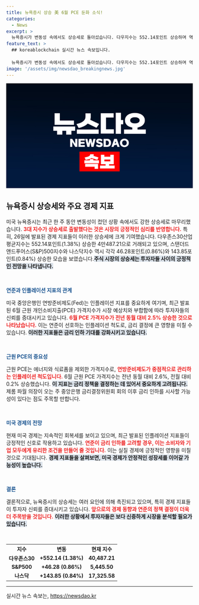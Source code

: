 ```yaml
---
title: 뉴욕증시 상승 美 6월 PCE 둔화 소식!
categories:
  - News
excerpt: >
  뉴욕증시가 변동성 속에서도 상승세로 돌아섰습니다. 다우지수는 552.14포인트 상승하며 역대 최대치를 기록하고, 연준의 금리 인하 기대감에 시장은 더욱 밝아지고 있습니다! 클릭하여 자세한 내용을 확인하세요!
feature_text: >
  ## koreablockchain 실시간 뉴스 속보입니다.

  뉴욕증시가 변동성 속에서도 상승세로 돌아섰습니다. 다우지수는 552.14포인트 상승하며 역대 최대치를 기록하고, 연준의 금리 인하 기대감에 시장은 더욱 밝아지고 있습니다! 클릭하여 자세한 내용을 확인하세요!
image: '/assets/img/newsdao_breakingnews.jpg'
---
```


<p><img src="/assets/img/newsdao_breakingnews.jpg" alt="koreablockchain 속보" /></p>

<h2 data-ke-size="size26">뉴욕증시 상승세와 주요 경제 지표</h2>

<p data-ke-size="size16">미국 뉴욕증시는 최근 한 주 동안 변동성이 컸던 상황 속에서도 강한 상승세로 마무리했습니다. <b><span style="color: #ee2323;">3대 지수가 상승세로 출발했다는 것은 시장의 긍정적인 심리를 반영합니다.</span></b> 특히, 26일에 발표된 경제 지표들이 이러한 상승세에 크게 기여했습니다. 다우존스30산업평균지수는 552.14포인트(1.38%) 상승한 4만487.21으로 거래되고 있으며, 스탠더드앤드푸어스(S&P)500지수와 나스닥지수 역시 각각 46.28포인트(0.86%)와 143.85포인트(0.84%) 상승한 모습을 보였습니다.<b><span style="background-color: #21538527;">주식 시장의 상승세는 투자자들 사이의 긍정적인 전망을 나타냅니다.</span></b></p>

<p data-ke-size="size16">&nbsp;</p>

<p><b><span style="color: #1a5490;">연준과 인플레이션 지표의 관계</span></b></p>

<p data-ke-size="size16">미국 중앙은행인 연방준비제도(Fed)는 인플레이션 지표를 중요하게 여기며, 최근 발표된 6월 근원 개인소비지출(PCE) 가격지수가 시장 예상치와 부합함에 따라 투자자들의 신뢰를 증대시키고 있습니다. <b><span style="color: #ee2323;">6월 PCE 가격지수가 전년 동월 대비 2.5% 상승한 것으로 나타났습니다.</span></b> 이는 연준이 선호하는 인플레이션 척도로, 금리 결정에 큰 영향을 미칠 수 있습니다. <b><span style="background-color: #21538527;">이러한 지표들은 금리 인하 기대를 강화시키고 있습니다.</span></b></p>

<p data-ke-size="size16">&nbsp;</p>

<p><b><span style="color: #1a5490;">근원 PCE의 중요성</span></b></p>

<p data-ke-size="size16">근원 PCE는 에너지와 식료품을 제외한 가격지수로, <b><span style="color: #ee2323;">연방준비제도가 중점적으로 관리하는 인플레이션 척도입니다.</span></b> 6월 근원 PCE 가격지수는 전년 동월 대비 2.6%, 전월 대비 0.2% 상승했습니다. <b><span style="background-color: #21538527;">이 지표는 금리 정책을 결정하는 데 있어서 중요하게 고려됩니다.</span></b> 제롬 파월 의장이 오는 주 중앙은행 금리결정위원회 회의 이후 금리 인하를 시사할 가능성이 있다는 점도 주목할 만합니다.</p>

<p data-ke-size="size16">&nbsp;</p>

<p><b><span style="color: #1a5490;">미국 경제의 전망</span></b></p>

<p data-ke-size="size16">현재 미국 경제는 지속적인 회복세를 보이고 있으며, 최근 발표된 인플레이션 지표들이 긍정적인 신호로 작용하고 있습니다. <b><span style="color: #ee2323;">연준이 금리 인하를 고려할 경우, 이는 소비자와 기업 모두에게 유리한 조건을 만들어 줄 것입니다.</span></b> 이는 실질 경제에 긍정적인 영향을 미칠 것으로 기대됩니다. <b><span style="background-color: #21538527;">경제 지표들을 살펴보면, 미국 경제가 안정적인 성장세를 이어갈 가능성이 높습니다.</span></b></p>

<p data-ke-size="size16">&nbsp;</p>

<p><b><span style="color: #1a5490;">결론</span></b></p>

<p data-ke-size="size16">결론적으로, 뉴욕증시의 상승세는 여러 요인에 의해 촉진되고 있으며, 특히 경제 지표들이 투자자 신뢰를 증대시키고 있습니다. <b><span style="color: #ee2323;">앞으로의 경제 동향과 연준의 정책 결정이 더욱더 주목받을 것입니다.</span></b> <b><span style="background-color: #21538527;">이러한 상황에서 투자자들은 보다 신중하게 시장을 분석할 필요가 있습니다.</span></b></p>

<p data-ke-size="size16">&nbsp;</p>

<table style="width: 100%; text-align: center;">
    <tr>
        <td style="text-align: center; height: 17px;"><b>지수</b></td>
        <td style="text-align: center; height: 17px;"><b>변동</b></td>
        <td style="text-align: center; height: 17px;"><b>현재 지수</b></td>
    </tr>
    <tr>
        <td style="text-align: center; height: 17px;"><b>다우존스30</b></td>
        <td style="text-align: center; height: 17px;"><b>+552.14 (1.38%)</b></td>
        <td style="text-align: center; height: 17px;"><b>40,487.21</b></td>
    </tr>
    <tr>
        <td style="text-align: center; height: 17px;"><b>S&P500</b></td>
        <td style="text-align: center; height: 17px;"><b>+46.28 (0.86%)</b></td>
        <td style="text-align: center; height: 17px;"><b>5,445.50</b></td>
    </tr>
    <tr>
        <td style="text-align: center; height: 17px;"><b>나스닥</b></td>
        <td style="text-align: center; height: 17px;"><b>+143.85 (0.84%)</b></td>
        <td style="text-align: center; height: 17px;"><b>17,325.58</b></td>
    </tr>
</table>

<hr />
실시간 뉴스 속보는, <a href="https://newsdao.kr" rel="dofollow">https://newsdao.kr</a>


